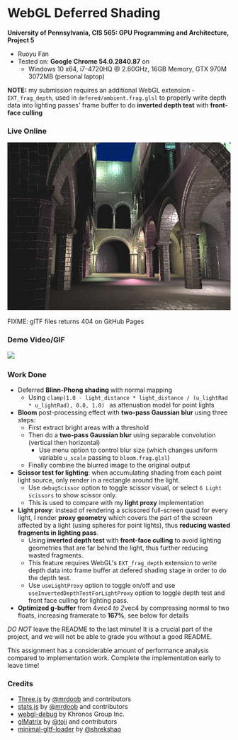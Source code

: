 WebGL Deferred Shading
======================

**University of Pennsylvania, CIS 565: GPU Programming and Architecture, Project 5**

* Ruoyu Fan
* Tested on: **Google Chrome 54.0.2840.87** on
  * Windows 10 x64, i7-4720HQ @ 2.60GHz, 16GB Memory, GTX 970M 3072MB (personal laptop)

__NOTE:__ my submission requires an additional WebGL extension - `EXT_frag_depth`, used in `defered/ambient.frag.glsl` to properly write depth data into lighting passes' frame buffer to do __inverted depth test__ with __front-face culling__

### Live Online

[![](img/thumb.png)](https://windydarian.github.io/Project5-WebGL-Deferred-Shading-with-glTF/)

FIXME: glTF files returns 404 on GitHub Pages

### Demo Video/GIF

[![](img/video.png)](TODO)

### Work Done

* Deferred __Blinn-Phong shading__ with normal mapping
  * Using `clamp(1.0 - light_distance * light_distance / (u_lightRad * u_lightRad), 0.0, 1.0) ` as attenuation model for point lights
* __Bloom__ post-processing effect with __two-pass Gaussian blur__ using three steps:
  * First extract bright areas with a threshold
  * Then do a __two-pass Gaussian blur__ using separable convolution (vertical then horizontal)
    * Use menu option to control blur size (which changes uniform variable `u_scale` passing to `bloom.frag.glsl`)
  * Finally combine the blurred image to the original output
* __Scissor test for lighting__: when accumulating shading from each point light source, only render in a rectangle around the light.
  * Use `debugScissor` option to toggle scissor visual, or select `6 Light scissors` to show scissor only.
  * This is used to compare with my __light proxy__ implementation
* __Light proxy__: instead of rendering a scissored full-screen quad for every light, I render __proxy geometry__ which covers the part of the screen affected by a light (using spheres for point lights), thus __reducing wasted fragments in lighting pass__.
  * Using __inverted depth test__ with __front-face culling__ to avoid lighting geometries that are far behind the light, thus further reducing wasted fragments.
  * This feature requires WebGL's `EXT_frag_depth` extension to write depth data into frame buffer at defered shading stage in order to do the depth test.
  * Use `useLightProxy` option to toggle on/off and use `useInvertedDepthTestForLightProxy` option to toggle depth test and front face culling for lighting pass.
* __Optimized g-buffer__ from 4*vec4 to 2*vec4 by compressing normal to two floats, increasing framerate to __167%__, see below for details

*DO NOT* leave the README to the last minute! It is a crucial part of the
project, and we will not be able to grade you without a good README.

This assignment has a considerable amount of performance analysis compared
to implementation work. Complete the implementation early to leave time!


### Credits

* [Three.js](https://github.com/mrdoob/three.js) by [@mrdoob](https://github.com/mrdoob) and contributors
* [stats.js](https://github.com/mrdoob/stats.js) by [@mrdoob](https://github.com/mrdoob) and contributors
* [webgl-debug](https://github.com/KhronosGroup/WebGLDeveloperTools) by Khronos Group Inc.
* [glMatrix](https://github.com/toji/gl-matrix) by [@toji](https://github.com/toji) and contributors
* [minimal-gltf-loader](https://github.com/shrekshao/minimal-gltf-loader) by [@shrekshao](https://github.com/shrekshao)
